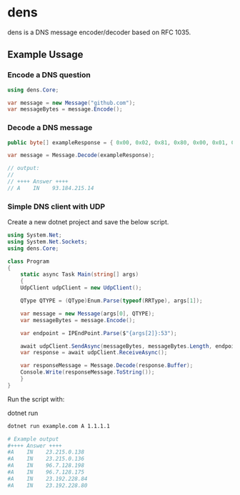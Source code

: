 # dens

dens is a DNS message encoder/decoder based on RFC 1035.

## Example Ussage

### Encode a DNS question

```csharp
using dens.Core;

var message = new Message("github.com");
var messageBytes = message.Encode();
```

### Decode a DNS message

```csharp
public byte[] exampleResponse = { 0x00, 0x02, 0x81, 0x80, 0x00, 0x01, 0x00, 0x01, 0x00, 0x00, 0x00, 0x00, 0x07, 0x65, 0x78, 0x61, 0x6d, 0x70, 0x6c, 0x65, 0x03, 0x63, 0x6f, 0x6d, 0x00, 0x00, 0x01, 0x00, 0x01, 0xc0, 0x0c, 0x00, 0x01, 0x00, 0x01, 0x00, 0x00, 0x04, 0x79, 0x00, 0x04, 0x5d, 0xb8, 0xd7, 0x0e };

var message = Message.Decode(exampleResponse);

// output:
//
// ++++ Answer ++++
// A    IN    93.184.215.14
```

### Simple DNS client with UDP

Create a new dotnet project and save the below script.

```csharp
using System.Net;
using System.Net.Sockets;
using dens.Core;

class Program
{
    static async Task Main(string[] args)
    {
	UdpClient udpClient = new UdpClient();

	QType QTYPE = (QType)Enum.Parse(typeof(RRType), args[1]);

	var message = new Message(args[0], QTYPE);
	var messageBytes = message.Encode();

	var endpoint = IPEndPoint.Parse($"{args[2]}:53");

	await udpClient.SendAsync(messageBytes, messageBytes.Length, endpoint);
	var response = await udpClient.ReceiveAsync();

	var responseMessage = Message.Decode(response.Buffer);
	Console.Write(responseMessage.ToString());
    }
}
```

Run the script with:

dotnet run <domain name> <Record Type> <DNS Server IP>

```sh
dotnet run example.com A 1.1.1.1

# Example output
#++++ Answer ++++
#A    IN    23.215.0.138
#A    IN    23.215.0.136
#A    IN    96.7.128.198
#A    IN    96.7.128.175
#A    IN    23.192.228.84
#A    IN    23.192.228.80
```
